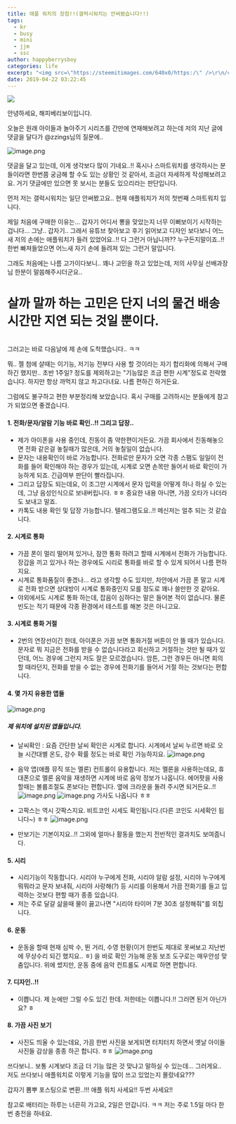 ```yaml
---
title: 애플 워치의 장점!!(갤럭시워치는 안써봤습니다!!)
tags:
  - kr
  - busy
  - mini
  - jjm
  - ssc
author: happyberrysboy
categories: life
excerpt: "<img src=\"https://steemitimages.com/640x0/https:/\" />\r\n/cdn.steemitimages.com/DQmU8hwnAWm29BmczzrLHGfxPhDsUyr8VQwF8UiFdRrFgjY/％EC％83％88％20％ED％8C％8C％EC％9D％BC％202019-02-27％2017.53.44_2.jpg)  안녕하세요, 해피베리보이입니다.  오늘은 원래 아이들과 놀아주기 시리즈를 간만에 연재해보려고 하는데 저의 지난 글에 댓....."
date: 2019-04-22 03:22:45
---
```


![](https://steemitimages.com/640x0/https://cdn.steemitimages.com/DQmU8hwnAWm29BmczzrLHGfxPhDsUyr8VQwF8UiFdRrFgjY/％EC％83％88％20％ED％8C％8C％EC％9D％BC％202019-02-27％2017.53.44_2.jpg)

안녕하세요, 해피베리보이입니다.

오늘은 원래 아이들과 놀아주기 시리즈를 간만에 연재해보려고 하는데 저의 지난 글에 댓글을 달다가 @zzings님의 질문에..

![image.png](https://ipfs.busy.org/ipfs/QmVmaspe98vWFtxnQJGAU3qRknDFSZjksGAPZxLK5HMdRW)

댓글을 달고 있는데, 이게 생각보다 많이 기네요..!! 혹시나 스마트워치를 생각하시는 분들이라면 한번쯤 궁금해 할 수도 있는 상황인 것 같아서, 조금더 자세하게 작성해보려고요. 거기 댓글에만 있으면 못 보시는 분들도 있으리라는 판단입니다.

먼저 저는 갤럭시워치는 일단 안써봤고요.. 현재 애플워치가 저의 첫번째 스마트워치 입니다.

제일 처음에 구매한 이유는... 갑자기 어디서 뽕을 맞았는지 너무 이뻐보이기 시작하는 겁니다... 그냥.. 갑자기.. 그래서 유튜브 찾아보고 후기 읽어보고 디자인 보다보니 어느새 저의 손에는 애플워치가 들려 있었어요..!! 다 그런거 아닙니까?? 누구든지말이죠..!! 한번 빠져들었으면 어느새 자기 손에 들려져 있는 그런거 말입니다.

그래도 처음에는 나름 고가이다보니.. 꽤나 고민을 하고 있었는데, 저의 사무실 선배과장님 한분이 말씀해주시더군요..

# 살까 말까 하는 고민은 단지 너의 물건 배송시간만 지연 되는 것일 뿐이다.

<br>
그러고는 바로 다음날에 제 손에 도착했습니다.. ㅋㅋ

뭐.. 젤 첨에 살때는 이기능, 저기능 전부다 사용 할 것이라는 자기 합리화에 의해서 구매하긴 했지만.. 초반 1주일? 정도를 제외하고는 "기능많은 조금 편한 시계"정도로 전락했습니다. 하지만 항상 까먹지 않고 차고다녀요. 나름 편하긴 하거든요.

그럼에도 불구하고 편한 부분정리해 보았습니다. 혹시 구매를 고려하시는 분들에게 참고가 되었으면 좋겠습니다.

#### 1. 전화/문자/알람 기능 바로 확인..!! 그리고 답장..
 -  제가 아이폰을 사용 중인데, 진동이 좀 약한편이거든요. 가끔 회사에서 진동해놓으면 전화 같은걸 놓칠때가 많은데, 거의 놓칠일이 없습니다.
 - 문자는 내용확인이 바로 가능합니다. 전화로만 문자가 오면 각종 스팸도 일일이 전화를 들어 확인해야 하는 경우가 있는데, 시계로 오면 손목만 들어서 바로 확인이 가능하게 되죠. 긴급여부 판단이 빨라집니다.
 - 그리고 답장도 되는데요, 이 조그만 시계에서 문자 입력을 어떻게 하나 하실 수 있는데, 그냥 음성인식으로 보내버립니다. ㅎㅎ 중요한 내용 아니면, 가끔 오타가 나더라도 보내고 말죠.
 - 카톡도 내용 확인 및 답장 가능합니다. 텔레그램도요..!! 메신저는 얼추 되는 것 같습니다.

#### 2. 시계로 통화
 - 가끔 폰이 멀리 떨어져 있거나, 잠깐 통화 하려고 할때 시계에서 전화가 가능합니다. 장갑을 끼고 있거나 하는 경우에도 시리로 통화를 바로 할 수 있게 되어서 나름 편하지요.
 - 시계로 통화품질이 좋겠나... 라고 생각할 수도 있지만, 차안에서 가끔 폰 말고 시계로 전화 받으면 상대방이 시계로 통화중인지 모를 정도로 꽤나 쓸만한 것 같아요. 
 - 야외에서도 시계로 통화 하는데, 잡음이 심하다는 말은 들어본 적이 없습니다. 물론 빈도는 적기 때문에 각종 환경에서 테스트를 해본 것은 아니고요.

#### 3. 시계로 통화 거절
 - 2번의 연장선이긴 한데, 아이폰은 가끔 보면 통화거절 버튼이 안 뜰 때가 있습니다. 문자로 뭐 지금은 전화를 받을 수 없습니다라고 회신하고 거절하는 것만 될 때가 있던데, 어느 경우에 그런지 저도 잘은 모르겠습니다. 암튼, 그런 경우든 아니면 회의 할 때라던지, 전화를 받을 수 없는 경우에 전화기를 들어서 거절 하는 것보다는 편합니다.

#### 4. 몇 가지 유용한 앱들
![image.png](https://ipfs.busy.org/ipfs/QmNumh3pBcVTFh9DA36bhEvbd1SYdaUYB5h79taEn7KWrx)
##### 제 워치에 설치된 앱들입니다.

 - 날씨확인 : 요즘 간단한 날씨 확인은 시계로 합니다. 시계에서 날씨 누르면 바로 오늘 시간대별 온도, 강수 확률 정도는 바로 확인 가능하지요.
![image.png](https://ipfs.busy.org/ipfs/QmQtGJKoGGju3beisM52taQRp8YNRGU2LgxfyR5zLh6gaB)


 - 음악 앱(애플 뮤직 또는 멜론) 컨트롤이 유용합니다. 저는 멜론을 사용하는데요, 휴대폰으로 멜론 음악을 재생하면 시계에 바로 음악 정보가 나옵니다. 에어팟을 사용 할때는 볼륨조절도 폰보다는 편합니다. 옆에 크라운을 돌려 주시면 되거든요..!!
![image.png](https://ipfs.busy.org/ipfs/QmQ4MJfSsaxpmZUHR8ZE7VgtpHeJUtJiXqKdVDW5qGfyoT)
![image.png](https://ipfs.busy.org/ipfs/QmRYv2pxFGsJ2Em9gxnWzL4TWeGA3xiYzsN6sGDE6rnZ2n)
가사도 나옵니다 ㅎㅎ
 - 고팍스는 역시 갓팍스지요. 비트코인 시세도 확인됩니다.(다른 코인도 시세확인 됩니다~) ㅎㅎ
![image.png](https://ipfs.busy.org/ipfs/QmewqZUSm29pUDas2CekWxk9ucW7MMTgvpjD8htQUuRCP5)
 - 만보기는 기본이지요..!! 그외에 얼마나 활동을 했는지 전반적인 결과치도 보여줍니다. 

#### 5. 시리
 - 시리기능이 작동합니다. 시리야 누구에게 전화, 시리야 알람 설정, 시리야 누구에게 뭐뭐라고 문자 보내줘, 시리야 사랑해(?) 등 시리를 이용해서 가끔 전화기를 들고 입력하는 것보다 편할 때가 종종 있습니다.
 - 저는 주로 달걀 삶을때 물이 끓고나면 "시리야 타이머 7분 30초 설정해줘"를 외칩니다. 

#### 6. 운동
 - 운동을 할때 현재 심박 수, 뛴 거리, 수영 현황(이거 한번도 제대로 못써보고 지난번에 무상수리 되긴 했지요.. ㅎ) 을 바로 확인 가능해 운동 보조 도구로는 매우안성 맞춤입니다. 위에 썼지만, 운동 중에 음악 컨트롤도 시계로 하면 편합니다.

#### 7. 디자인..!!
 - 이쁩니다. 제 눈에만 그럴 수도 있긴 한데. 저한테는 이쁩니다.!! 그러면 된거 아닌가요? ㅎ

#### 8. 가끔 사진 보기
 - 사진도 띄울 수 있는데요, 가끔 한번 사진을 보게되면 터치터치 하면서 옛날 아이들 사진들 감상을 종종 하곤 합니다. ㅎㅎ
![image.png](https://ipfs.busy.org/ipfs/QmbW5neNhFgJqDyNQFfPNEhy99z3RVYVvWdTZugQo6L2Zg)


쓰다보니.. 보통 시계보다 조금 더 기능 많은 것 맞냐고 말하실 수 있는데...
그러게요.. 저도 쓰다보니 애플워치로 이렇게 기능을 많이 쓰고 있었는지 몰랐네요??? 

갑자기 뽐뿌 포스팅으로 변환..!!!  애플 워치 사세요!! 두번 사세요!!

참고로 배터리는 하루는 너끈히 가고요, 2일은 안갑니다. ㅋㅋ 저는 주로 1.5일 마다 한번 충전을 하네요.